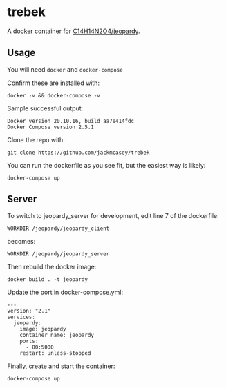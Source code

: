 # trebek
A docker container for [C14H14N2O4/jeopardy](https://github.com/C14H14N2O4/jeopardy/).

## Usage

You will need `docker` and `docker-compose`

Confirm these are installed with:

```
docker -v && docker-compose -v
```
Sample successful output:
```
Docker version 20.10.16, build aa7e414fdc
Docker Compose version 2.5.1
```

Clone the repo with:

```
git clone https://github.com/jackmcasey/trebek
```

You can run the dockerfile as you see fit, but the easiest way is likely:

`docker-compose up`

## Server

To switch to jeopardy_server for development, edit line 7 of the dockerfile:

`WORKDIR /jeopardy/jeopardy_client`

becomes:

`WORKDIR /jeopardy/jeopardy_server`

Then rebuild the docker image:

`
docker build . -t jeopardy
`

Update the port in docker-compose.yml:

```
---
version: "2.1"
services:
  jeopardy:
    image: jeopardy
    container_name: jeopardy
    ports:
      - 80:5000
    restart: unless-stopped
```


Finally, create and start the container:

`docker-compose up`
